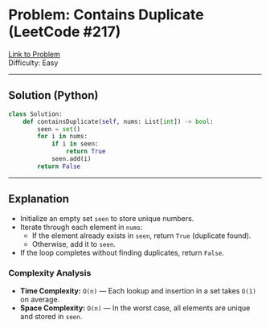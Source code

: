 # Problem: Contains Duplicate (LeetCode #217)
[Link to Problem](https://leetcode.com/problems/contains-duplicate/)  
Difficulty: Easy

---

## Solution (Python)

```python
class Solution:
    def containsDuplicate(self, nums: List[int]) -> bool:
        seen = set()        
        for i in nums:
            if i in seen:
                return True
            seen.add(i)
        return False
```
---

## Explanation

- Initialize an empty set `seen` to store unique numbers.  
- Iterate through each element in `nums`:  
  - If the element already exists in `seen`, return `True` (duplicate found).  
  - Otherwise, add it to `seen`.  
- If the loop completes without finding duplicates, return `False`.  

### Complexity Analysis

- **Time Complexity:** `O(n)` — Each lookup and insertion in a set takes `O(1)` on average.  
- **Space Complexity:** `O(n)` — In the worst case, all elements are unique and stored in `seen`.  
